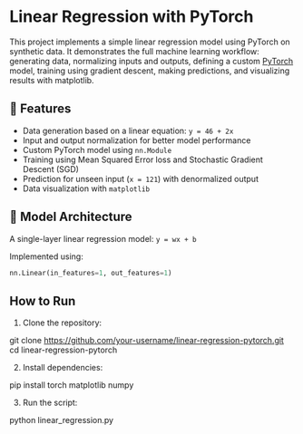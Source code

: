 # Linear Regression with PyTorch

This project implements a simple linear regression model using PyTorch on synthetic data. It demonstrates the full machine learning workflow: generating data, normalizing inputs and outputs, defining a custom [PyTorch](https://pytorch.org/) model, training using gradient descent, making predictions, and visualizing results with matplotlib.


## 📌 Features

- Data generation based on a linear equation: `y = 46 + 2x`
- Input and output normalization for better model performance
- Custom PyTorch model using `nn.Module`
- Training using Mean Squared Error loss and Stochastic Gradient Descent (SGD)
- Prediction for unseen input (`x = 121`) with denormalized output
- Data visualization with `matplotlib`

## 🧠 Model Architecture

A single-layer linear regression model: `y = wx + b`

Implemented using:
```python
nn.Linear(in_features=1, out_features=1)
```

## How to Run

1. Clone the repository:

git clone https://github.com/your-username/linear-regression-pytorch.git
cd linear-regression-pytorch

2. Install dependencies:

pip install torch matplotlib numpy

3. Run the script:

python linear_regression.py
